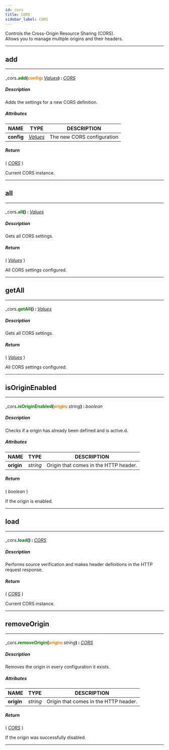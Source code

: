 ```yaml
---
id: cors
title: CORS
sidebar_label: CORS
---
```


Controls the Cross-Origin Resource Sharing (CORS).<br>
Allows you to manage multiple origins and their headers.

---

## add

---

#### <span style="font-weight: normal">_cors</span>.<span style="color: #008000">add</span>(<span style="color: #FF8000">config</span>: <span style="font-weight: normal; font-style: italic;">[Values](../../objects/Values)</span>) : <span style="font-weight: normal; font-style: italic;">[CORS](../../resources/CORS)</span>
##### Description

Adds the settings for a new CORS definition.

##### Attributes

| NAME | TYPE | DESCRIPTION |
|---|---|---|
| **config** | _[Values](../../objects/Values)_ | The new CORS configuration |

##### Return

( _[CORS](../../resources/CORS)_ )

Current CORS instance.

---

## all

---

#### <span style="font-weight: normal">_cors</span>.<span style="color: #008000">all</span>() : <span style="font-weight: normal; font-style: italic;">[Values](../../objects/Values)</span>
##### Description

Gets all CORS settings.

##### Return

( _[Values](../../objects/Values)_ )

All CORS settings configured.

---

## getAll

---

#### <span style="font-weight: normal">_cors</span>.<span style="color: #008000">getAll</span>() : <span style="font-weight: normal; font-style: italic;">[Values](../../objects/Values)</span>
##### Description

Gets all CORS settings.

##### Return

( _[Values](../../objects/Values)_ )

All CORS settings configured.

---

## isOriginEnabled

---

#### <span style="font-weight: normal">_cors</span>.<span style="color: #008000">isOriginEnabled</span>(<span style="color: #FF8000">origin</span>: <span style="font-weight: normal; font-style: italic;">string</span>) : <span style="font-weight: normal; font-style: italic;">boolean</span>
##### Description

Checks if a origin has already been defined and is active.d.

##### Attributes

| NAME | TYPE | DESCRIPTION |
|---|---|---|
| **origin** | _string_ | Origin that comes in the HTTP header. |

##### Return

( _boolean_ )

If the origin is enabled.

---

## load

---

#### <span style="font-weight: normal">_cors</span>.<span style="color: #008000">load</span>() : <span style="font-weight: normal; font-style: italic;">[CORS](../../resources/CORS)</span>
##### Description

Performs source verification and makes header definitions in the HTTP request response.

##### Return

( _[CORS](../../resources/CORS)_ )

Current CORS instance.

---

## removeOrigin

---

#### <span style="font-weight: normal">_cors</span>.<span style="color: #008000">removeOrigin</span>(<span style="color: #FF8000">origin</span>: <span style="font-weight: normal; font-style: italic;">string</span>) : <span style="font-weight: normal; font-style: italic;">[CORS](../../resources/CORS)</span>
##### Description

Removes the origin in every configuration it exists.

##### Attributes

| NAME | TYPE | DESCRIPTION |
|---|---|---|
| **origin** | _string_ | Origin that comes in the HTTP header. |

##### Return

( _[CORS](../../resources/CORS)_ )

If the origin was successfully disabled.

---


